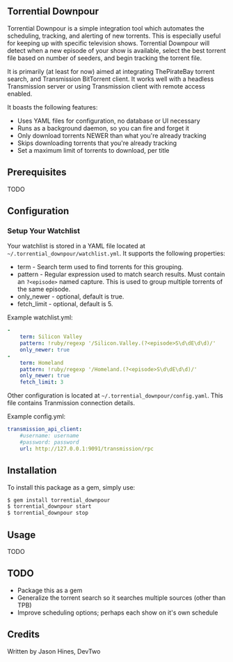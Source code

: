 ## Torrential Downpour

Torrential Downpour is a simple integration tool which automates the
scheduling, tracking, and alerting of new torrents.  This is especially
useful for keeping up with specific television shows.  Torrential Downpour
will detect when a new episode of your show is available, select the best 
torrent file based on number of seeders, and begin tracking the torrent file.

It is primarily (at least for now) aimed at integrating ThePirateBay torrent
search, and Transmission BitTorrent client.  It works well with a headless
Transmission server or using Transmission client with remote access enabled.

It boasts the following features:

* Uses YAML files for configuration, no database or UI necessary 
* Runs as a background daemon, so you can fire and forget it
* Only download torrents NEWER than what you're already tracking
* Skips downloading torrents that you're already tracking
* Set a maximum limit of torrents to download, per title

## Prerequisites

TODO

## Configuration

### Setup Your Watchlist

Your watchlist is stored in a YAML file located at
```~/.torrential_downpour/watchlist.yml```.  It supports the following
properties:

* term - Search term used to find torrents for this grouping.
* pattern - Regular expression used to match search results. Must contain an
```?<episode>``` named capture.  This is used to group multiple torrents
of the same episode.
* only_newer - optional, default is true.
* fetch_limit - optional, default is 5.

Example watchlist.yml:
``` yaml
-
    term: Silicon Valley
    pattern: !ruby/regexp '/Silicon.Valley.(?<episode>S\d\dE\d\d)/'
    only_newer: true
-
    term: Homeland
    pattern: !ruby/regexp '/Homeland.(?<episode>S\d\dE\d\d)/'
    only_newer: true
    fetch_limit: 3
```

Other configuration is located at ```~/.torrential_downpour/config.yaml```.
This file contains Tranmission connection details.

Example config.yml:
``` yaml
transmission_api_client:
    #username: username
    #password: password
    url: http://127.0.0.1:9091/transmission/rpc
```


## Installation

To install this package as a gem, simply use:

``` sh
$ gem install torrential_downpour
$ torrential_downpour start
$ torrential_downpour stop
```

## Usage

TODO

## TODO

- Package this as a gem
- Generalize the torrent search so it searches multiple sources (other than TPB)
- Improve scheduling options; perhaps each show on it's own schedule

## Credits

Written by Jason Hines, DevTwo

